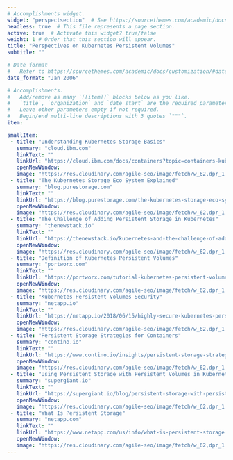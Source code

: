 ```yaml
---
# Accomplishments widget.
widget: "perspectsection"  # See https://sourcethemes.com/academic/docs/page-builder/
headless: true  # This file represents a page section.
active: true  # Activate this widget? true/false
weight: 1 # Order that this section will appear.
title: "Perspectives on Kubernetes Persistent Volumes"
subtitle: ""

# Date format
#   Refer to https://sourcethemes.com/academic/docs/customization/#date-format
date_format: "Jan 2006"

# Accomplishments.
#   Add/remove as many `[[item]]` blocks below as you like.
#   `title`, `organization` and `date_start` are the required parameters.
#   Leave other parameters empty if not required.
#   Begin/end multi-line descriptions with 3 quotes `"""`.
item:

smallItem: 
 - title: "Understanding Kubernetes Storage Basics"
   summary: "cloud.ibm.com"
   linkText: ""
   linkUrl: "https://cloud.ibm.com/docs/containers?topic=containers-kube_concepts"
   openNewWindow: 
   image: "https://res.cloudinary.com/agile-seo/image/fetch/w_62,dpr_1.0,d_blank_am8gzx.png/https%3A%2F%2Flogo.clearbit.com%2Fcloud.ibm.com%3Fsize%3D250"
 - title: "The Kubernetes Storage Eco System Explained"
   summary: "blog.purestorage.com"
   linkText: ""
   linkUrl: "https://blog.purestorage.com/the-kubernetes-storage-eco-system-explained/"
   openNewWindow: 
   image: "https://res.cloudinary.com/agile-seo/image/fetch/w_62,dpr_1.0,d_blank_am8gzx.png/https%3A%2F%2Flogo.clearbit.com%2Fblog.purestorage.com%3Fsize%3D250"
 - title: "The Challenge of Adding Persistent Storage in Kubernetes"
   summary: "thenewstack.io"
   linkText: ""
   linkUrl: "https://thenewstack.io/kubernetes-and-the-challenge-of-adding-persistent-storage/"
   openNewWindow: 
   image: "https://res.cloudinary.com/agile-seo/image/fetch/w_62,dpr_1.0,d_blank_am8gzx.png/https%3A%2F%2Flogo.clearbit.com%2Fthenewstack.io%3Fsize%3D250"
 - title: "Definition of Kubernetes Persistent Volumes"
   summary: "portworx.com"
   linkText: ""
   linkUrl: "https://portworx.com/tutorial-kubernetes-persistent-volumes/"
   openNewWindow: 
   image: "https://res.cloudinary.com/agile-seo/image/fetch/w_62,dpr_1.0,d_blank_am8gzx.png/https%3A%2F%2Flogo.clearbit.com%2Fportworx.com%3Fsize%3D250"
 - title: "Kubernetes Persistent Volumes Security"
   summary: "netapp.io"
   linkText: ""
   linkUrl: "https://netapp.io/2018/06/15/highly-secure-kubernetes-persistent-volumes/"
   openNewWindow: 
   image: "https://res.cloudinary.com/agile-seo/image/fetch/w_62,dpr_1.0,d_blank_am8gzx.png/https%3A%2F%2Flogo.clearbit.com%2Fnetapp.io%3Fsize%3D250"
 - title: "Persistent Storage Strategies for Containers"
   summary: "contino.io"
   linkText: ""
   linkUrl: "https://www.contino.io/insights/persistent-storage-strategies-for-containers"
   openNewWindow: 
   image: "https://res.cloudinary.com/agile-seo/image/fetch/w_62,dpr_1.0,d_blank_am8gzx.png/https%3A%2F%2Flogo.clearbit.com%2Fcontino.io%3Fsize%3D250"
 - title: "Using Persistent Storage with Persistent Volumes in Kubernetes"
   summary: "supergiant.io"
   linkText: ""
   linkUrl: "https://supergiant.io/blog/persistent-storage-with-persistent-volumes-in-kubernetes/"
   openNewWindow: 
   image: "https://res.cloudinary.com/agile-seo/image/fetch/w_62,dpr_1.0,d_blank_am8gzx.png/https%3A%2F%2Flogo.clearbit.com%2Fsupergiant.io%3Fsize%3D250"
 - title: "What Is Persistent Storage"
   summary: "netapp.com"
   linkText: ""
   linkUrl: "https://www.netapp.com/us/info/what-is-persistent-storage.aspx"
   openNewWindow: 
   image: "https://res.cloudinary.com/agile-seo/image/fetch/w_62,dpr_1.0,d_blank_am8gzx.png/https%3A%2F%2Flogo.clearbit.com%2Fnetapp.com%3Fsize%3D250"
---
```

